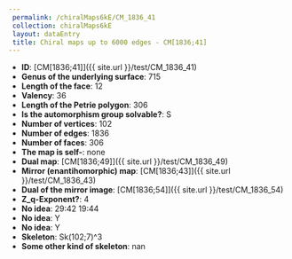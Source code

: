 ```yaml
--- 
 permalink: /chiralMaps6kE/CM_1836_41 
 collection: chiralMaps6kE
 layout: dataEntry
 title: Chiral maps up to 6000 edges - CM[1836;41]
---
```


- **ID**: [CM[1836;41]]({{ site.url }}/test/CM_1836_41)
- **Genus of the underlying surface**: 715
- **Length of the face**: 12
- **Valency**: 36
- **Length of the Petrie polygon**: 306
- **Is the automorphism group solvable?**: S
- **Number of vertices**: 102
- **Number of edges**: 1836
- **Number of faces**: 306
- **The map is self-**: none
- **Dual map**: [CM[1836;49]]({{ site.url }}/test/CM_1836_49)
- **Mirror (enantihomorphic) map**: [CM[1836;43]]({{ site.url }}/test/CM_1836_43)
- **Dual of the mirror image**: [CM[1836;54]]({{ site.url }}/test/CM_1836_54)
- **Z_q-Exponent?**: 4
- **No idea**:  29:42 19:44
- **No idea**: Y
- **No idea**: Y
- **Skeleton**: Sk(102;7)^3
- **Some other kind of skeleton**: nan
